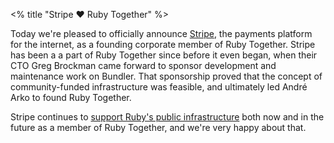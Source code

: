 <% title "Stripe ❤️ Ruby Together" %>

Today we're pleased to officially announce [Stripe](https://stripe.com), the payments platform for the internet, as a founding corporate member of Ruby Together. Stripe has been a a part of Ruby Together since before it even began, when their CTO Greg Brockman came forward to sponsor development and maintenance work on Bundler. That sponsorship proved that the concept of community-funded infrastructure was feasible, and ultimately led André Arko to found Ruby Together.

Stripe continues to [support Ruby's public infrastructure](<%= join_path %>) both now and in the future as a member of Ruby Together, and we're very happy about that.